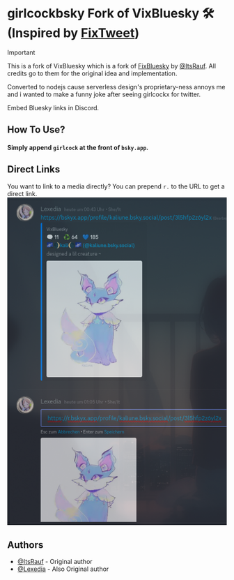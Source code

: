 # girlcockbsky Fork of VixBluesky 🛠️ (Inspired by [FixTweet](https://github.com/FixTweet/FixTweet))

> [!IMPORTANT]
> This is a fork of VixBluesky which is a fork of [FixBluesky](https://github.com/ThornbushHQ/FixBluesky) by [@ItsRauf](https://www.github.com/ItsRauf).
> All credits go to them for the original idea and implementation.

Converted to nodejs cause serverless design's proprietary-ness annoys me and i wanted to make a funny joke after seeing girlcockx for twitter.

Embed Bluesky links in Discord.

## How To Use?

#### Simply append `girlcock` at the front of `bsky.app`.

## Direct Links

You want to link to a media directly? You can prepend `r.` to the URL to get a direct link.
![Direct Link](./.github/README/raw-media.png)

## Authors

- [@ItsRauf](https://www.github.com/ItsRauf) - Original author
- [@Lexedia](https://www.github.com/Rapougnac) - Also Original author
